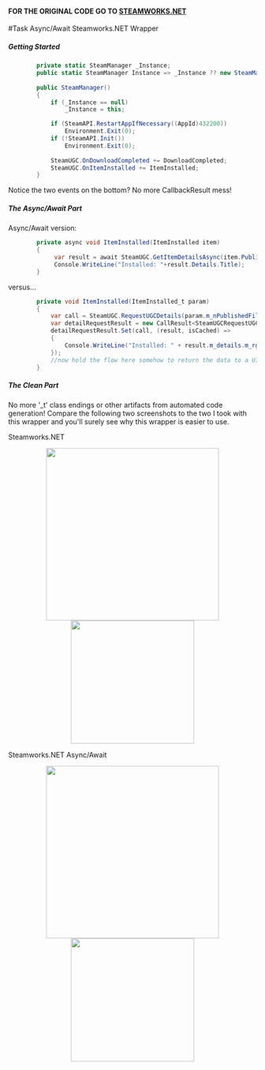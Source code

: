 #### FOR THE ORIGINAL CODE GO TO [STEAMWORKS.NET](https://github.com/rlabrecque/Steamworks.NET)

#Task Async/Await Steamworks.NET Wrapper


##### Getting Started

```csharp
        private static SteamManager _Instance;
        public static SteamManager Instance => _Instance ?? new SteamManager();
        
        public SteamManager()
        {
            if (_Instance == null)
                _Instance = this;

            if (SteamAPI.RestartAppIfNecessary((AppId)432200))
                Environment.Exit(0);
            if (!SteamAPI.Init())
                Environment.Exit(0);
            
            SteamUGC.OnDownloadCompleted += DownloadCompleted;
            SteamUGC.OnItemInstalled += ItemInstalled;
        }
```
Notice the two events on the bottom? No more CallbackResult mess!

##### The Async/Await Part

Async/Await version:

```csharp
        private async void ItemInstalled(ItemInstalled item)
        {
             var result = await SteamUGC.GetItemDetailsAsync(item.PublishedFileId);
             Console.WriteLine("Installed: "+result.Details.Title);
        }
```

versus...

```csharp
        private void ItemInstalled(ItemInstalled_t param)
        {
            var call = SteamUGC.RequestUGCDetails(param.m_nPublishedFileId, 0);
            var detailRequestResult = new CallResult<SteamUGCRequestUGCDetailsResult_t>();
            detailRequestResult.Set(call, (result, isCached) =>
            {
                Console.WriteLine("Installed: " + result.m_details.m_rgchTitle);
            });
            //now hold the flow here somehow to return the data to a UI since the result will come in whenever..
        }
```

##### The Clean Part

No more '_t' class endings or other artifacts from automated code generation! 
Compare the following two screenshots to the two I took with this wrapper and you'll surely see why this wrapper is easier to use.

Steamworks.NET

<p align="center">
  <img src="http://img.prntscr.com/img?url=http://i.imgur.com/JDrHtfZ.png" width="350"/>
  <img src="http://img.prntscr.com/img?url=http://i.imgur.com/LXDlcsR.png" width="250"/>
</p>


Steamworks.NET Async/Await

<p align="center">
  <img src="http://img.prntscr.com/img?url=http://i.imgur.com/X05A8c2.png" width="350"/>
  <img src="http://img.prntscr.com/img?url=http://i.imgur.com/OOzvNev.png" width="250"/>
</p>

